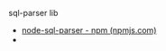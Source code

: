sql-parser lib
- [node-sql-parser - npm (npmjs.com)](https://www.npmjs.com/package/node-sql-parser)
- 